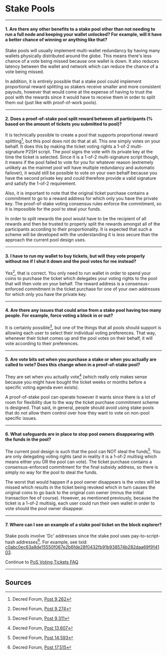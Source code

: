 # **<i class="fa fa-life-ring"></i> Stake Pools**

---

#### **1. Are there any other benefits to a stake pool other than not needing to run a full node and keeping your wallet unlocked? For example, will it have a better chance of winning or anything like that?**

Stake pools will usually implement multi-wallet redundancy by having many wallets physically distributed around the globe. This means there's less chance of a vote
being missed because one wallet is down. It also reduces latency between the wallet and network which can reduce the chance of a vote being missed.

In addition, it is entirely possible that a stake pool could implement proportional reward splitting so stakers receive smaller and more consistent payouts, however that would come at the expense of having to trust the pool with the rewards since it would have to receive them in order to split them out (just like with proof-of-work pools).

---

#### **2. Does a proof-of-stake pool split reward between all participants (% based on the amount of tickets you submitted to pool)?**

It is technically possible to create a pool that supports proportional reward splitting[^9262], but this pool does not do that at all. This one simply votes on your behalf. It does this by making the ticket voting rights a 1-of-2 multi-signature P2SH script. The pool signs the vote with its private key at the time the ticket is selected. Since it is a 1-of-2 multi-signature script though, it means if the pool failed to vote for you for whatever reason (extremely unlikely as the mainnet pool will have multiple redundancy and automatic failover), it would still be possible to vote on your own behalf because you have the second private key and could therefore provide a valid signature and satisfy the 1-of-2 requirement.

Also, it is important to note that the original ticket purchase contains a commitment to go to a reward address for which only you have the private key. The proof-of-stake voting consensus rules enforce the commitment, so it is impossible for the pool to steal your funds.

In order to split rewards the pool would have to be the recipient of all rewards and then be trusted to properly split the rewards amongst all of the participants according to their proportionality. It is expected that such a scheme will be developed with the understanding it is less secure than the approach the current pool design uses.

---

#### **3. I have to run my wallet to buy tickets, but will they vote properly without me if I shut it down and the pool votes for me instead?**

Yes[^9274], that is correct. You only need to run wallet in order to spend your coins to purchase the ticket which delegates your voting rights to the pool that will then vote on your behalf. The reward address is a consensus-enforced commitment in the ticket purchase for one of your own addresses for which only you have the private key.

---

#### **4. Are there any issues that could arise from a stake pool having too many people. For example, force voting a block in or out?**

It is certainly possible[^9311], but one of the things that all pools should support is allowing each user to select their individual voting preferences. That way, whenever their ticket comes up and the pool votes on their behalf, it will vote according to their preferences.

---

#### **5. Are vote bits set when you purchase a stake or when you actually are called to vote? Does this change when in a proof-of-stake pool?**

They are set when you actually vote[^13607] (which really only makes sense because you might have bought the ticket weeks or months before a specific voting agenda even exists).

A proof-of-stake pool can operate however it wants since there is a lot of room for flexibility due to the way the ticket purchase commitment scheme is designed. That said, in general, people should avoid using stake pools that do not allow them control over how they want to vote on non-pool specific issues.

---

#### **6. What safeguards are in place to stop pool owners disappearing with the funds in the pool?**

The current pool design is such that the pool can NOT steal the funds[^14593]. You are only delegating voting rights (and in reality it is a 1-of-2 multisig which means either you OR the pool can vote). The ticket purchase contains a consensus-enforced commitment for the final subsidy address, so there is simply no way for the pool to steal the funds.

The worst that would happen if a pool owner disappears is the votes will be missed which results in the ticket being revoked which in turn causes the original coins to go back to the original coin owner (minus the initial transaction fee of course). However, as mentioned previously, because the ticket is a 1-of-2 multisig, each user could run their own wallet in order to vote should the pool owner disappear.

---

#### **7. Where can I see an example of a stake pool ticket on the block explorer?**

Stake pools involve 'Dc' addresses since the stake pool uses pay-to-script-hash addresses[^17515]. For example, see txid: [c0abc0ec63a8de15550f067e2b6fde28f0432fb91b938574b282daa69f914103](https://mainnet.decred.org/tx/c0abc0ec63a8de15550f067e2b6fde28f0432fb91b938574b282daa69f914103).

Continue to [PoS Voting Tickets FAQ](/faq/proof-of-stake/voting-tickets.md)

---

## **<i class="fa fa-book"></i> Sources**

[^9262]: Decred Forum, [Post 9,262](https://forum.decred.org/threads/626/#post-9262)
[^9274]: Decred Forum, [Post 9,274](https://forum.decred.org/threads/626/#post-9274)
[^9311]: Decred Forum, [Post 9,311](https://forum.decred.org/threads/582/page-2#post-9311)
[^13607]: Decred Forum, [Post 13,607](https://forum.decred.org/threads/1236/#post-13607)
[^14593]: Decred Forum, [Post 14,593](https://forum.decred.org/threads/1321/#post-14593)
[^17515]: Decred Forum, [Post 17,515](https://forum.decred.org/threads/1289/#post-17515)
